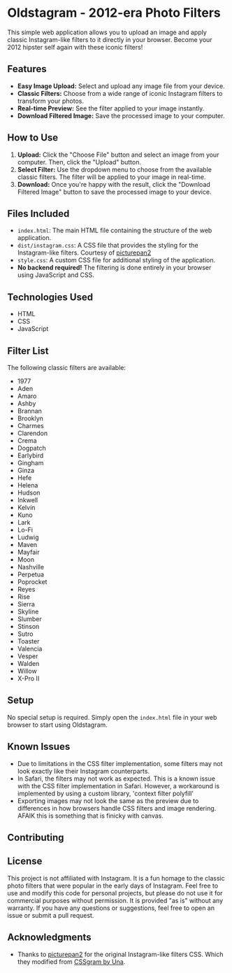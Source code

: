 # Oldstagram - 2012-era Photo Filters

This simple web application allows you to upload an image and apply classic Instagram-like filters to it directly in your browser. Become your 2012 hipster self again with these iconic filters!

## Features

* **Easy Image Upload:** Select and upload any image file from your device.
* **Classic Filters:** Choose from a wide range of iconic Instagram filters to transform your photos.
* **Real-time Preview:** See the filter applied to your image instantly.
* **Download Filtered Image:** Save the processed image to your computer.

## How to Use

1.  **Upload:** Click the "Choose File" button and select an image from your computer. Then, click the "Upload" button.
2.  **Select Filter:** Use the dropdown menu to choose from the available classic filters. The filter will be applied to your image in real-time.
3.  **Download:** Once you're happy with the result, click the "Download Filtered Image" button to save the processed image to your device.

## Files Included

* `index.html`: The main HTML file containing the structure of the web application.
* `dist/instagram.css`: A CSS file that provides the styling for the Instagram-like filters. Courtesy of [picturepan2](https://github.com/picturepan2/instagram.css)
* `style.css`: A custom CSS file for additional styling of the application.
* **No backend required!** The filtering is done entirely in your browser using JavaScript and CSS.

## Technologies Used

* HTML
* CSS
* JavaScript

## Filter List

The following classic filters are available:

* 1977
* Aden
* Amaro
* Ashby
* Brannan
* Brooklyn
* Charmes
* Clarendon
* Crema
* Dogpatch
* Earlybird
* Gingham
* Ginza
* Hefe
* Helena
* Hudson
* Inkwell
* Kelvin
* Kuno
* Lark
* Lo-Fi
* Ludwig
* Maven
* Mayfair
* Moon
* Nashville
* Perpetua
* Poprocket
* Reyes
* Rise
* Sierra
* Skyline
* Slumber
* Stinson
* Sutro
* Toaster
* Valencia
* Vesper
* Walden
* Willow
* X-Pro II

## Setup

No special setup is required. Simply open the `index.html` file in your web browser to start using Oldstagram.

## Known Issues
* Due to limitations in the CSS filter implementation, some filters may not look exactly like their Instagram counterparts.
* In Safari, the filters may not work as expected. This is a known issue with the CSS filter implementation in Safari. However, a workaround is implemented by using a custom library, 'context filter polyfill'
* Exporting images may not look the same as the preview due to differences in how browsers handle CSS filters and image rendering. AFAIK this is something that is finicky with canvas.

## Contributing

## License
This project is not affiliated with Instagram. It is a fun homage to the classic photo filters that were popular in the early days of Instagram. Feel free to use and modify this code for personal projects, but please do not use it for commercial purposes without permission. It is provided "as is" without any warranty. If you have any questions or suggestions, feel free to open an issue or submit a pull request.
## Acknowledgments
* Thanks to [picturepan2](https://github.com/picturepan2/instagram.css) for the original Instagram-like filters CSS. Which they modified from [CSSgram by Una](https://github.com/una/CSSgram).